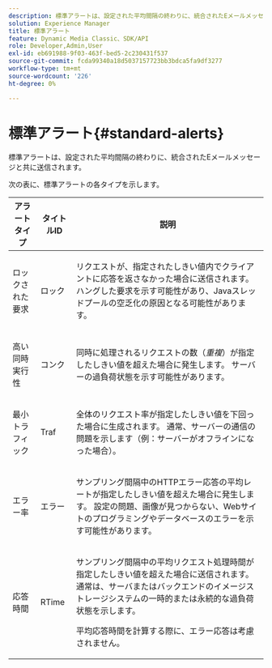 ```yaml
---
description: 標準アラートは、設定された平均間隔の終わりに、統合されたEメールメッセージと共に送信されます。
solution: Experience Manager
title: 標準アラート
feature: Dynamic Media Classic、SDK/API
role: Developer,Admin,User
exl-id: eb691988-9f03-463f-bed5-2c230431f537
source-git-commit: fcda99340a18d5037157723bb3bdca5fa9df3277
workflow-type: tm+mt
source-wordcount: '226'
ht-degree: 0%

---
```


# 標準アラート{#standard-alerts}

標準アラートは、設定された平均間隔の終わりに、統合されたEメールメッセージと共に送信されます。

次の表に、標準アラートの各タイプを示します。

<table id="table_02611F1B920E48A6973BFA969CA564EB"> 
 <thead> 
  <tr> 
   <th class="entry"> <b>アラートタイプ</b> </th> 
   <th class="entry"> <b>タイトルID</b> </th> 
   <th class="entry"> <b>説明</b> </th> 
  </tr> 
 </thead>
 <tbody> 
  <tr> 
   <td> <p>ロックされた要求 </p> </td> 
   <td> <p>ロック </p> </td> 
   <td> <p>リクエストが、指定されたしきい値内でクライアントに応答を返さなかった場合に送信されます。 ハングした要求を示す可能性があり、Javaスレッドプールの空乏化の原因となる可能性があります。 </p> </td> 
  </tr> 
  <tr> 
   <td> <p>高い同時実行性 </p> </td> 
   <td> <p>コンク </p> </td> 
   <td> 同時に処理されるリクエストの数（<i>重複</i>）が指定したしきい値を超えた場合に発生します。 サーバーの過負荷状態を示す可能性があります。 </td> 
  </tr> 
  <tr> 
   <td> <p>最小トラフィック </p> </td> 
   <td> <p>Traf </p> </td> 
   <td> <p>全体のリクエスト率が指定したしきい値を下回った場合に生成されます。 通常、サーバーの通信の問題を示します（例：サーバーがオフラインになった場合）。 </p> </td> 
  </tr> 
  <tr> 
   <td> <p>エラー率 </p> </td> 
   <td> <p>エラー </p> </td> 
   <td> <p>サンプリング間隔中のHTTPエラー応答の平均レートが指定したしきい値を超えた場合に発生します。 設定の問題、画像が見つからない、Webサイトのプログラミングやデータベースのエラーを示す可能性があります。 </p> </td> 
  </tr> 
  <tr> 
   <td> <p>応答時間 </p> </td> 
   <td> <p>RTime </p> </td> 
   <td> <p>サンプリング間隔中の平均リクエスト処理時間が指定したしきい値を超えた場合に送信されます。 通常は、サーバまたはバックエンドのイメージストレージシステムの一時的または永続的な過負荷状態を示します。 </p> <p>平均応答時間を計算する際に、エラー応答は考慮されません。 </p> </td> 
  </tr> 
 </tbody> 
</table>
